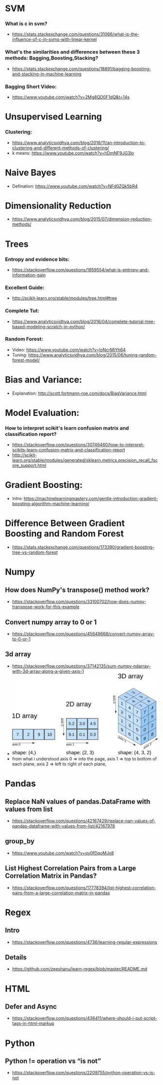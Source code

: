 # SVM
### What is c in svm?
- https://stats.stackexchange.com/questions/31066/what-is-the-influence-of-c-in-svms-with-linear-kernel

### What's the similarities and differences between these 3 methods: Bagging,Boosting,Stacking?
- https://stats.stackexchange.com/questions/18891/bagging-boosting-and-stacking-in-machine-learning

### Bagging Short Video:
- https://www.youtube.com/watch?v=2Mg8QD0F1dQ&t=14s

# Unsupervised Learning
### Clustering:
- https://www.analyticsvidhya.com/blog/2016/11/an-introduction-to-clustering-and-different-methods-of-clustering/
- k means: https://www.youtube.com/watch?v=hDmNF9JG3lo

# Naive Bayes
- Defination: https://www.youtube.com/watch?v=NFd0ZQk5bR4

# Dimensionality Reduction
- https://www.analyticsvidhya.com/blog/2015/07/dimension-reduction-methods/

# Trees
### Entropy and evidence bits:
- https://stackoverflow.com/questions/1859554/what-is-entropy-and-information-gain

### Excellent Guide:
- http://scikit-learn.org/stable/modules/tree.html#tree

### Complete Tut:
- https://www.analyticsvidhya.com/blog/2016/04/complete-tutorial-tree-based-modeling-scratch-in-python/

### Random Forest:
- Video: https://www.youtube.com/watch?v=loNcrMjYh64
- Tuning: https://www.analyticsvidhya.com/blog/2015/06/tuning-random-forest-model/

# Bias and Variance:
- Explanation: http://scott.fortmann-roe.com/docs/BiasVariance.html

# Model Evaluation:
### How to interpret scikit's learn confusion matrix and classification report? 
- https://stackoverflow.com/questions/30746460/how-to-interpret-scikits-learn-confusion-matrix-and-classification-report
- http://scikit-learn.org/stable/modules/generated/sklearn.metrics.precision_recall_fscore_support.html

# Gradient Boosting:
- Intro: https://machinelearningmastery.com/gentle-introduction-gradient-boosting-algorithm-machine-learning/

# Difference Between Gradient Boosting and Random Forest
- https://stats.stackexchange.com/questions/173390/gradient-boosting-tree-vs-random-forest

# Numpy
## How does NumPy's transpose() method work?
- https://stackoverflow.com/questions/33100702/how-does-numpy-transpose-work-for-this-example 

## Convert numpy array to 0 or 1
- https://stackoverflow.com/questions/45648668/convert-numpy-array-to-0-or-1

## 3d array
- https://stackoverflow.com/questions/37142135/sum-numpy-ndarray-with-3d-array-along-a-given-axis-1
- ![numpy 3d](elsp_0105.png "numpy 3d array")
- from what i understood axis 0 => into the page,
						 axis 1 => top to bottom of each plane,
						 axis 2 => left to right of each plane,

# Pandas
## Replace NaN values of pandas.DataFrame with values from list
- https://stackoverflow.com/questions/42167429/replace-nan-values-of-pandas-dataframe-with-values-from-list/42167978

## group_by
- https://www.youtube.com/watch?v=qy0fDqoMJx8

## List Highest Correlation Pairs from a Large Correlation Matrix in Pandas?
 - https://stackoverflow.com/questions/17778394/list-highest-correlation-pairs-from-a-large-correlation-matrix-in-pandas

# Regex
## Intro
- https://stackoverflow.com/questions/4736/learning-regular-expressions

## Details
- https://github.com/zeeshanu/learn-regex/blob/master/README.md

# HTML
## Defer and Async
- https://stackoverflow.com/questions/436411/where-should-i-put-script-tags-in-html-markup

# Python
## Python != operation vs “is not”
- https://stackoverflow.com/questions/2209755/python-operation-vs-is-not